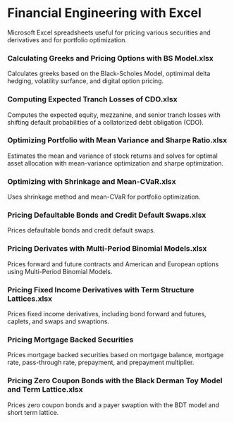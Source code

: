 # Financial Engineering with Excel
Microsoft Excel spreadsheets useful for pricing various securities and derivatives and for portfolio optimization.

### Calculating Greeks and Pricing Options with BS Model.xlsx
Calculates greeks based on the Black-Scholes Model, optimimal delta hedging, volatility surfance, and digital option pricing.

### Computing Expected Tranch Losses of CDO.xlsx
Computes the expected equity, mezzanine, and senior tranch losses with shifting default probabilities of a collatorized debt obligation (CDO).

### Optimizing Portfolio with Mean Variance and Sharpe Ratio.xlsx
Estimates the mean and variance of stock returns and solves for optimal asset allocation with mean-variance optimization and sharpe optimization.

### Optimizing with Shrinkage and Mean-CVaR.xlsx
Uses shrinkage method and mean-CVaR for portfolio optimization.

### Pricing Defaultable Bonds and Credit Default Swaps.xlsx
Prices defaultable bonds and credit default swaps.

### Pricing Derivates with Multi-Period Binomial Models.xlsx
Prices forward and future contracts and American and European options using Multi-Period Binomial Models.

### Pricing Fixed Income Derivatives with Term Structure Lattices.xlsx
Prices fixed income derivatives, including bond forward and futures, caplets, and swaps and swaptions.

### Pricing Mortgage Backed Securities 
Prices mortgage backed securities based on mortgage balance, mortgage rate, pass-through rate, prepayment, and prepayment multiplier.

### Pricing Zero Coupon Bonds with the Black Derman Toy Model and Term Lattice.xlsx
Prices zero coupon bonds and a payer swaption with the BDT model and short term lattice.
